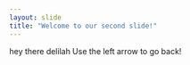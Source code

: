 ```yaml
---
layout: slide
title: "Welcome to our second slide!"
---
```

hey there delilah
Use the left arrow to go back!
